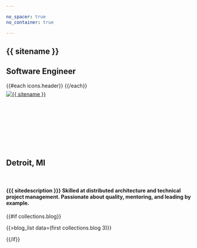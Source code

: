 ```yaml
---

no_spacer: true
no_container: true

---
```


<section class="d-flex flex-column text-center w-100 vh-100 text-shadow-sm">
    <div class="my-auto p-4">
        <h1 class="display-1">{{ sitename }}</h1>
        <h2>Software Engineer</h2>
        <p class="h1 mt-5">
            {{#each icons.header}}
                <a href="{{link}}" target="_blank" {{#if title}}title="{{title}}"{{/if}} class="text-dark text-decoration-none">
                    <span class="fa-stack align-top">
                        <i class="fal fa-circle fa-stack-2x"></i>
                        <i class="{{icon}} fa-stack-1x"></i>
                    </span>
                </a>
            {{/each}}
        </p>
    </div>
</section>

<section class="d-flex flex-column text-center w-100 bg-light">
    <div class="position-absolute w-100 text-center" style="transform:translate(0%,-50%)">
        <a href="#" onclick="document.getElementById('summary').scrollIntoView({behavior:'smooth'}); return false;">
            <img src="{{gravatar.main}}?r=g&d=mp&s=256" alt="{{ sitename }}" class="mw-50 rounded-circle img-thumbnail bg-dark border-dark">
        </a>
    </div>
    <div style="height:128px; max-height:20vw;">&nbsp;</div> <!-- 256px/2 Gravatar spacer -->
    <div id="summary" class="mw-md-75 my-6 mx-auto px-4">
        <h2>
            <i class="far fa-map-marker-alt"></i>
            Detroit, MI
        </h2>
        <br>
        <h4>
            {{{ sitedescription }}}
            Skilled at distributed architecture and technical project management.
            Passionate about quality, mentoring, and leading by example.
        </h4>
    </div>
</section>

{{#if collections.blog}}<section class="p-6 markdown">
    {{>blog_list data=(first collections.blog 3)}}
</section>{{/if}}
